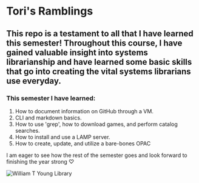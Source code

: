 # Tori's Ramblings

## This repo is a testament to all that I have learned this semester! Throughout this course, I have gained valuable insight into systems librarianship and have learned some basic skills that go into creating the vital systems librarians use everyday.

### This semester I have learned:
1. How to document information on GitHub through a VM.
2. CLI and markdown basics.
3. How to use 'grep', how to download games, and perform catalog searches.
4. How to install and use a LAMP server. 
5. How to create, update, and utilize a bare-bones OPAC

I am eager to see how the rest of the semester goes and look forward to finishing the year strong ♡︎

![William T Young Library](https://libraries.uky.edu/sites/default/files/styles/big_3x2/public/2022-01/210412Features022%201.jpg?h=c3635fa2&itok=FFJ8g9oT)


